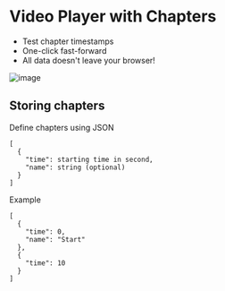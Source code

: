 # Video Player with Chapters

- Test chapter timestamps
- One-click fast-forward
- All data doesn't leave your browser!

![image](https://github.com/user-attachments/assets/2f24e448-4ba3-4a4a-9ba7-b3b26d171a57)

## Storing chapters
Define chapters using JSON
```
[
  {
    "time": starting time in second,
    "name": string (optional)
  }
]
```
Example
```
[
  {
    "time": 0,
    "name": "Start"
  },
  {
    "time": 10
  }
]
```
